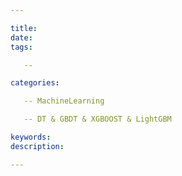 ```yaml
---

title: 
date: 
tags: 

​	--  

categories: 

​	-- MachineLearning

​	-- DT & GBDT & XGBOOST & LightGBM

keywords: 
description: 

---
```


